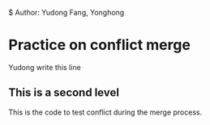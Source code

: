 
$ Author:  Yudong Fang, Yonghong

# Practice on conflict merge

Yudong write this line

## This is a second level
This is the code to test conflict during the merge process.

